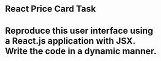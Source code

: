 <h1>React Price Card Task<h1/>

Reproduce this user interface using a React.js application with JSX. Write the code in a dynamic manner.
